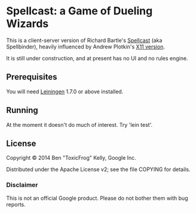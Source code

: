 # Spellcast: a Game of Dueling Wizards

This is a client-server version of Richard Bartle's [Spellcast][2] (aka Spellbinder), heavily influenced by Andrew Plotkin's [X11 version][3].

It is still under construction, and at present has no UI and no rules engine.

[2]: http://mud.co.uk/richard/spellbnd.htm
[3]: http://www.eblong.com/zarf/spellcast.html

## Prerequisites

You will need [Leiningen][1] 1.7.0 or above installed.

[1]: https://github.com/technomancy/leiningen

## Running

At the moment it doesn't do much of interest. Try 'lein test'.

## License

Copyright © 2014 Ben "ToxicFrog" Kelly, Google Inc.

Distributed under the Apache License v2; see the file COPYING for details.

### Disclaimer

This is not an official Google product. Please do not bother them with bug reports.
